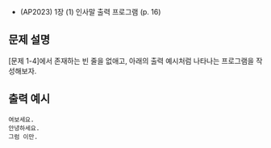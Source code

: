 - (AP2023) 1장 (1) 인사말 출력 프로그램 (p. 16)
## 문제 설명
[문제 1-4]에서 존재하는 빈 줄을 없애고, 아래의 출력 예시처럼 나타나는 프로그램을 작성해보자.

## 출력 예시
```
여보세요.
안녕하세요.
그럼 이만.
```
